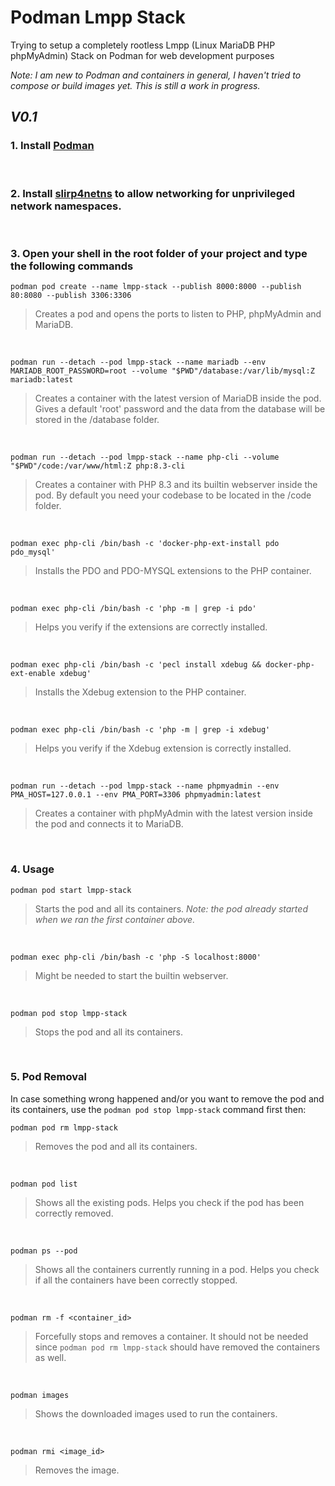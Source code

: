 # Podman Lmpp Stack
Trying to setup a completely rootless Lmpp (Linux MariaDB PHP phpMyAdmin) Stack on Podman for web development purposes

*Note: I am new to Podman and containers in general, I haven't tried to compose or build images yet. This is still a work in progress.*

## *V0.1*

### 1. Install [Podman](https://podman.io/)

&nbsp;

### 2. Install [slirp4netns](https://github.com/rootless-containers/slirp4netns) to allow networking for unprivileged network namespaces.

&nbsp;

### 3. Open your shell in the root folder of your project and type the following commands

```fish copy
podman pod create --name lmpp-stack --publish 8000:8000 --publish 80:8080 --publish 3306:3306
```
> Creates a pod and opens the ports to listen to PHP, phpMyAdmin and MariaDB.

&nbsp;

```fish copy
podman run --detach --pod lmpp-stack --name mariadb --env MARIADB_ROOT_PASSWORD=root --volume "$PWD"/database:/var/lib/mysql:Z mariadb:latest
```
> Creates a container with the latest version of MariaDB inside the pod. Gives a default 'root' password and the data from the database will be stored in the /database folder.

&nbsp;

```fish copy
podman run --detach --pod lmpp-stack --name php-cli --volume "$PWD"/code:/var/www/html:Z php:8.3-cli
```
> Creates a container with PHP 8.3 and its builtin webserver inside the pod. By default you need your codebase to be located in the /code folder.

&nbsp;

```fish copy
podman exec php-cli /bin/bash -c 'docker-php-ext-install pdo pdo_mysql'
```
> Installs the PDO and PDO-MYSQL extensions to the PHP container.

&nbsp;

```fish copy
podman exec php-cli /bin/bash -c 'php -m | grep -i pdo'
```
> Helps you verify if the extensions are correctly installed.

&nbsp;

```fish copy
podman exec php-cli /bin/bash -c 'pecl install xdebug && docker-php-ext-enable xdebug'
```
> Installs the Xdebug extension to the PHP container.

&nbsp;

```fish copy
podman exec php-cli /bin/bash -c 'php -m | grep -i xdebug'
```
> Helps you verify if the Xdebug extension is correctly installed.

&nbsp;

```fish copy
podman run --detach --pod lmpp-stack --name phpmyadmin --env PMA_HOST=127.0.0.1 --env PMA_PORT=3306 phpmyadmin:latest
```
> Creates a container with phpMyAdmin with the latest version inside the pod and connects it to MariaDB.

&nbsp;

### 4. Usage

```fish copy
podman pod start lmpp-stack
```
> Starts the pod and all its containers. *Note: the pod already started when we ran the first container above.* 

&nbsp;

```fish copy
podman exec php-cli /bin/bash -c 'php -S localhost:8000'
```
> Might be needed to start the builtin webserver.

&nbsp;

```fish copy
podman pod stop lmpp-stack
```
> Stops the pod and all its containers.

&nbsp;

### 5. Pod Removal

In case something wrong happened and/or you want to remove the pod and its containers, use the `podman pod stop lmpp-stack` command first then:

```fish copy
podman pod rm lmpp-stack
```
> Removes the pod and all its containers.

&nbsp;

```fish copy
podman pod list
```
> Shows all the existing pods. Helps you check if the pod has been correctly removed.

&nbsp;

```fish copy
podman ps --pod
```
> Shows all the containers currently running in a pod. Helps you check if all the containers have been correctly stopped.

&nbsp;

```fish copy
podman rm -f <container_id>
```
> Forcefully stops and removes a container. It should not be needed since `podman pod rm lmpp-stack` should have removed the containers as well.

&nbsp;

```fish copy
podman images
```
> Shows the downloaded images used to run the containers.

&nbsp;

```fish copy
podman rmi <image_id>
```
> Removes the image.

